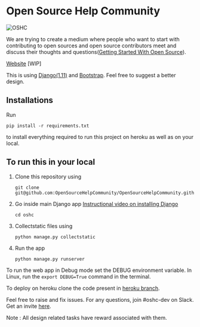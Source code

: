 # Open Source Help Community

![OSHC](https://avatars0.githubusercontent.com/u/23719480?v=3&s=200)

We are trying to create a medium where people who want to start with contributing to open sources and open source contributors meet and discuss their thoughts and questions([Getting Started With Open Source](https://github.com/tapasweni-pathak/Getting-Started-With-Contributing-to-Open-Sources)). 

[Website](http://opensourcehelpcommunity.herokuapp.com/) [WIP]


This is using [Django(1.11)](https://www.djangoproject.com/) and [Bootstrap](http://getbootstrap.com/).
Feel free to suggest a better design.


## Installations
Run
```
pip install -r requirements.txt
```
to install everything required to run this project on heroku as well as on your local.


## To run this in your local

1. Clone this repository using
	```
	git clone git@github.com:OpenSourceHelpCommunity/OpenSourceHelpCommunity.github.io.git
	```

2. Go inside main Django app [Instructional video on installing Django](https://youtu.be/qgGIqRFvFFk)
	```
	cd oshc
	```

3. Collectstatic files using
	```
	python manage.py collectstatic
	```

4. Run the app
	```
	python manage.py runserver
	```

To run the web app in Debug mode set the DEBUG environment variable.
In Linux, run the `export DEBUG=True` command in the terminal.

To deploy on heroku clone the code present in [heroku branch](https://github.com/OpenSourceHelpCommunity/OpenSourceHelpCommunity.github.io/tree/heroku).

Feel free to raise and fix issues.
For any questions, join #oshc-dev on Slack. Get an invite [here](https://opensourcehelp.herokuapp.com/).

Note : All design related tasks have reward associated with them.

